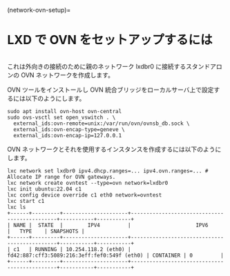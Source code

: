 (network-ovn-setup)=
# LXD で OVN をセットアップするには

```{youtube} https://www.youtube.com/watch?v=1M__Rm9iZb8
```

これは外向きの接続のために親のネットワーク lxdbr0 に接続するスタンドアロンの OVN ネットワークを作成します。

OVN ツールをインストールし OVN 統合ブリッジをローカルサーバ上で設定するには以下のようにします。

```
sudo apt install ovn-host ovn-central
sudo ovs-vsctl set open_vswitch . \
  external_ids:ovn-remote=unix:/var/run/ovn/ovnsb_db.sock \
  external_ids:ovn-encap-type=geneve \
  external_ids:ovn-encap-ip=127.0.0.1
```

OVN ネットワークとそれを使用するインスタンスを作成するには以下のようにします。

```
lxc network set lxdbr0 ipv4.dhcp.ranges=... ipv4.ovn.ranges=... # Allocate IP range for OVN gateways.
lxc network create ovntest --type=ovn network=lxdbr0
lxc init ubuntu:22.04 c1
lxc config device override c1 eth0 network=ovntest
lxc start c1
lxc ls
+------+---------+---------------------+----------------------------------------------+-----------+-----------+
| NAME |  STATE  |        IPV4         |                     IPV6                     |   TYPE    | SNAPSHOTS |
+------+---------+---------------------+----------------------------------------------+-----------+-----------+
| c1   | RUNNING | 10.254.118.2 (eth0) | fd42:887:cff3:5089:216:3eff:fef0:549f (eth0) | CONTAINER | 0         |
+------+---------+---------------------+----------------------------------------------+-----------+-----------+
```
